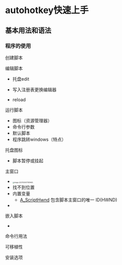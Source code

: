 # autohotkey快速上手

## 基本用法和语法

### 程序的使用

创建脚本

编辑脚本

- 托盘edit

- 写入注册表更换编辑器
- reload

运行脚本

- 图标（资源管理器）
- 命令行参数
- 默认脚本
- 程序跳转windows（特点）

托盘图标

- 脚本暂停或挂起

主窗口

- <img src="C:\Users\lenovo\AppData\Roaming\Typora\typora-user-images\image-20211030071919465.png" alt="image-20211030071919465" style="zoom:33%;" />
- 找不到位置
- 内置变量
  -  [A_ScriptHwnd](https://wyagd001.github.io/zh-cn/docs/Variables.htm#ScriptHwnd) 包含脚本主窗口的唯一 ID(HWND)
- 

嵌入脚本

- 

命令行用法

可移植性

安装选项



